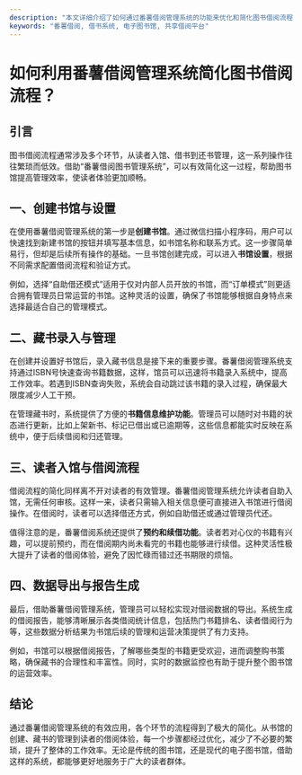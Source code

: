 ```yaml
---
description: "本文详细介绍了如何通过番薯借阅管理系统的功能来优化和简化图书借阅流程，提高图书馆的管理效率。"
keywords: "番薯借阅, 借书系统, 电子图书馆, 共享借阅平台"
---
```

# 如何利用番薯借阅管理系统简化图书借阅流程？

## 引言

图书借阅流程通常涉及多个环节，从读者入馆、借书到还书管理，这一系列操作往往繁琐而低效。借助“番薯借阅图书管理系统”，可以有效简化这一过程，帮助图书馆提高管理效率，使读者体验更加顺畅。

## 一、创建书馆与设置

在使用番薯借阅管理系统的第一步是**创建书馆**。通过微信扫描小程序码，用户可以快速找到新建书馆的按钮并填写基本信息，如书馆名称和联系方式。这一步骤简单易行，但却是后续所有操作的基础。一旦书馆创建完成，可以进入**书馆设置**，根据不同需求配置借阅流程和验证方式。

例如，选择“自助借还模式”适用于仅对内部人员开放的书馆，而“订单模式”则更适合拥有管理员日常运营的书馆。这种灵活的设置，确保了书馆能够根据自身特点来选择最适合自己的管理模式。

## 二、藏书录入与管理

在创建并设置好书馆后，录入藏书信息是接下来的重要步骤。番薯借阅管理系统支持通过ISBN号快速查询书籍数据，这样，馆员可以迅速将书籍录入系统中，提高工作效率。若遇到ISBN查询失败，系统会自动跳过该书籍的录入过程，确保最大限度减少人工干预。

在管理藏书时，系统提供了方便的**书籍信息维护功能**。管理员可以随时对书籍的状态进行更新，比如上架新书、标记已借出或已逾期等，这些信息都能实时反映在系统中，便于后续借阅和归还管理。

## 三、读者入馆与借阅流程

借阅流程的简化同样离不开对读者的有效管理。番薯借阅管理系统允许读者自助入馆，无需任何审核。这样一来，读者只需输入相关信息便可直接进入书馆进行借阅操作。在借阅时，读者可以选择借还方式，例如自助借还或通过管理员代还。

值得注意的是，番薯借阅系统还提供了**预约和续借功能**。读者若对心仪的书籍有兴趣，可以提前预约，而在借阅期内尚未看完的书籍也能够进行续借。这种灵活性极大提升了读者的借阅体验，避免了因忙碌而错过还书期限的烦恼。

## 四、数据导出与报告生成

最后，借助番薯借阅管理系统，管理员可以轻松实现对借阅数据的导出。系统生成的借阅报告，能够清晰展示各类借阅统计信息，包括热门书籍排名、读者借阅行为等，这些数据分析结果为书馆后续的管理和运营决策提供了有力支持。

例如，书馆可以根据借阅报告，了解哪些类型的书籍更受欢迎，进而调整购书策略，确保藏书的合理性和丰富性。同时，实时的数据监控也有助于提升整个图书馆的运营效率。

## 结论

通过番薯借阅管理系统的有效应用，各个环节的流程得到了极大的简化。从书馆的创建、藏书的管理到读者的借阅体验，每一个步骤都经过优化，减少了不必要的繁琐，提升了整体的工作效率。无论是传统的图书馆，还是现代的电子图书馆，借助这样的系统，都能够更好地服务于广大的读者群体。
